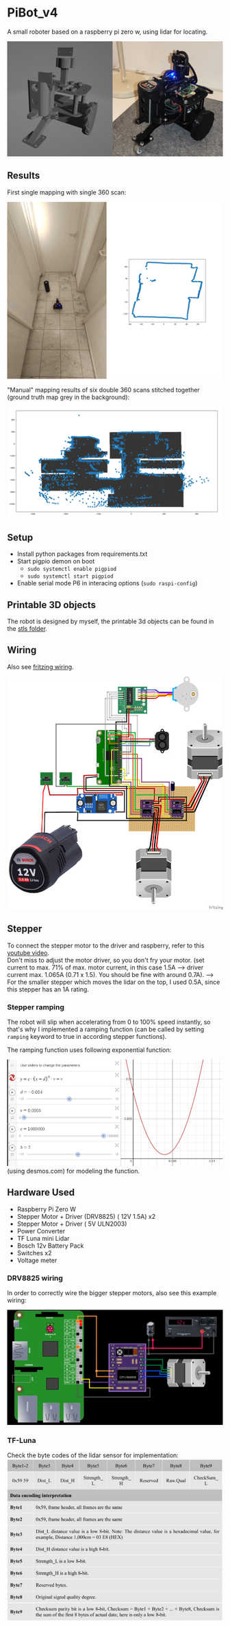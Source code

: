 # PiBot_v4
A small roboter based on a raspberry pi zero w, using lidar for locating.

![Picture](docs/3d_real.png)

## Results

First single mapping with single 360 scan:  
  
![lidar test](docs/lidar_test.png)  
  
"Manual" mapping results of six double 360 scans stitched together  
(ground truth map grey in the background):    

![mapping comparison](code/flat_mapping_test/mapping_comparison_2.png)

## Setup

- Install python packages from requirements.txt
- Start pigpio demon on boot
    - `sudo systemctl enable pigpiod`
    - `sudo systemctl start pigpiod`
- Enable serial mode P6 in interacing options (`sudo raspi-config`)

## Printable 3D objects
The robot is designed by myself, the printable 3d objects can be found in the [stls folder](stls/).

## Wiring

Also see [fritzing wiring](docs/PiBot_v4_wiring.fzz).

![Breadboard View](docs/wiring.png)

## Stepper

To connect the stepper motor to the driver and raspberry, refer to this [youtube video](https://www.youtube.com/watch?v=LUbhPKBL_IU&t=258s).  
Don't miss to adjust the motor driver, so you don't fry your motor. (set current to max. 71% of max. motor current, in this case 1.5A --> driver current max. 1.065A (0.71 x 1.5). You should be fine with around 0.7A). --> For the smaller stepper which moves the lidar on the top, I used 0.5A, since this stepper has an 1A rating.

### Stepper ramping

The robot will slip when accelerating from 0 to 100% speed instantly, so that's why I implemented a ramping function (can be called by setting `ramping` keyword to true in according stepper functions).

The ramping function uses following exponential function:

![expo function](docs/ramping_function.png)
(using desmos.com) for modeling the function.

## Hardware Used

- Raspberry Pi Zero W
- Stepper Motor + Driver (DRV8825) ( 12V 1.5A) x2
- Stepper Motor + Driver ( 5V ULN2003)
- Power Converter
- TF Luna mini Lidar
- Bosch 12v Battery Pack
- Switches x2
- Voltage meter

### DRV8825 wiring

In order to correctly wire the bigger stepper motors, also see this example wiring:

![drv wiring](docs/drv_wiring.jpg)

### TF-Luna 

Check the byte codes of the lidar sensor for implementation:
![tf-luna byte codes](docs/TF_Luna_Byte_Codes.png)
